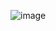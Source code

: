 ![image](https://github.com/ilrexho2011/Project-EULER-Possible-Solutions-Problems-101_to_200/assets/61479363/aa297400-fe51-46d1-a97b-9cf3b1563861)

